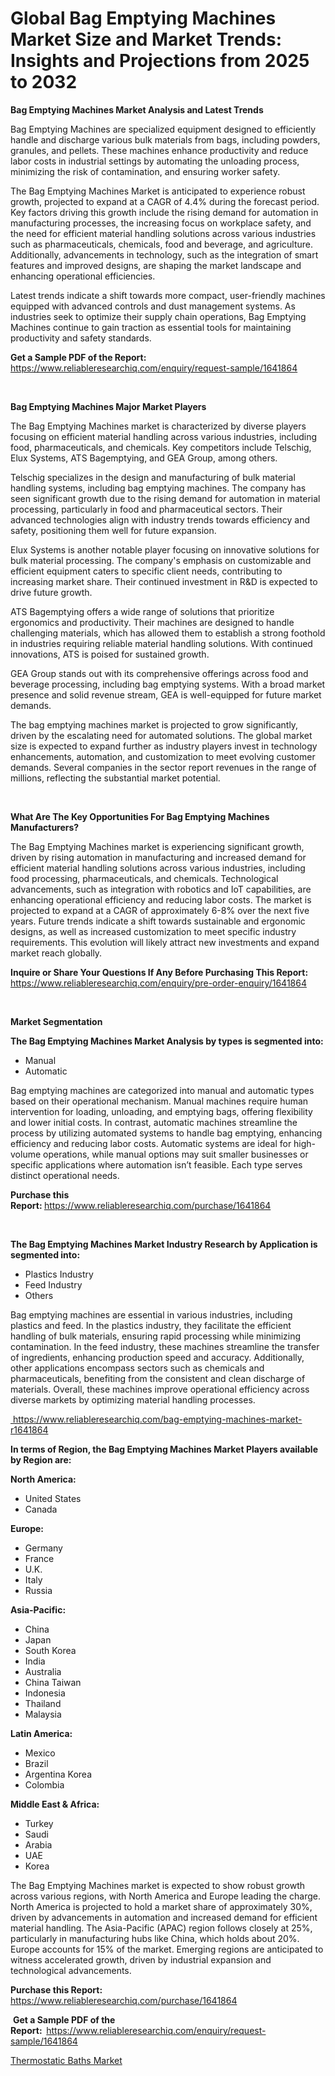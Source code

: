 <p><h1>Global Bag Emptying Machines Market Size and Market Trends: Insights and Projections from 2025 to 2032</h1></p><p><strong>Bag Emptying Machines Market Analysis and Latest Trends</strong></p>
<p><p>Bag Emptying Machines are specialized equipment designed to efficiently handle and discharge various bulk materials from bags, including powders, granules, and pellets. These machines enhance productivity and reduce labor costs in industrial settings by automating the unloading process, minimizing the risk of contamination, and ensuring worker safety. </p><p>The Bag Emptying Machines Market is anticipated to experience robust growth, projected to expand at a CAGR of 4.4% during the forecast period. Key factors driving this growth include the rising demand for automation in manufacturing processes, the increasing focus on workplace safety, and the need for efficient material handling solutions across various industries such as pharmaceuticals, chemicals, food and beverage, and agriculture. Additionally, advancements in technology, such as the integration of smart features and improved designs, are shaping the market landscape and enhancing operational efficiencies.</p><p>Latest trends indicate a shift towards more compact, user-friendly machines equipped with advanced controls and dust management systems. As industries seek to optimize their supply chain operations, Bag Emptying Machines continue to gain traction as essential tools for maintaining productivity and safety standards.</p></p>
<p><strong>Get a Sample PDF of the Report:&nbsp;</strong> <a href="https://www.reliableresearchiq.com/enquiry/request-sample/1641864?utm_campaign=2458&utm_medium=2&utm_source=Github&utm_content=ia&utm_term=11042025&utm_id=bag-emptying-machines">https://www.reliableresearchiq.com/enquiry/request-sample/1641864</a></p>
<p>&nbsp;</p>
<p><strong>Bag Emptying Machines Major Market Players</strong></p>
<p><p>The Bag Emptying Machines market is characterized by diverse players focusing on efficient material handling across various industries, including food, pharmaceuticals, and chemicals. Key competitors include Telschig, Elux Systems, ATS Bagemptying, and GEA Group, among others.</p><p>Telschig specializes in the design and manufacturing of bulk material handling systems, including bag emptying machines. The company has seen significant growth due to the rising demand for automation in material processing, particularly in food and pharmaceutical sectors. Their advanced technologies align with industry trends towards efficiency and safety, positioning them well for future expansion.</p><p>Elux Systems is another notable player focusing on innovative solutions for bulk material processing. The company's emphasis on customizable and efficient equipment caters to specific client needs, contributing to increasing market share. Their continued investment in R&D is expected to drive future growth.</p><p>ATS Bagemptying offers a wide range of solutions that prioritize ergonomics and productivity. Their machines are designed to handle challenging materials, which has allowed them to establish a strong foothold in industries requiring reliable material handling solutions. With continued innovations, ATS is poised for sustained growth.</p><p>GEA Group stands out with its comprehensive offerings across food and beverage processing, including bag emptying systems. With a broad market presence and solid revenue stream, GEA is well-equipped for future market demands.</p><p>The bag emptying machines market is projected to grow significantly, driven by the escalating need for automated solutions. The global market size is expected to expand further as industry players invest in technology enhancements, automation, and customization to meet evolving customer demands. Several companies in the sector report revenues in the range of millions, reflecting the substantial market potential.</p></p>
<p>&nbsp;</p>
<p><strong>What Are The Key Opportunities For Bag Emptying Machines Manufacturers?</strong></p>
<p><p>The Bag Emptying Machines market is experiencing significant growth, driven by rising automation in manufacturing and increased demand for efficient material handling solutions across various industries, including food processing, pharmaceuticals, and chemicals. Technological advancements, such as integration with robotics and IoT capabilities, are enhancing operational efficiency and reducing labor costs. The market is projected to expand at a CAGR of approximately 6-8% over the next five years. Future trends indicate a shift towards sustainable and ergonomic designs, as well as increased customization to meet specific industry requirements. This evolution will likely attract new investments and expand market reach globally.</p></p>
<p><strong>Inquire or Share Your Questions If Any Before Purchasing This Report:</strong> <a href="https://www.reliableresearchiq.com/enquiry/pre-order-enquiry/1641864?utm_campaign=2458&utm_medium=2&utm_source=Github&utm_content=ia&utm_term=11042025&utm_id=bag-emptying-machines">https://www.reliableresearchiq.com/enquiry/pre-order-enquiry/1641864</a></p>
<p>&nbsp;</p>
<p><strong>Market Segmentation</strong></p>
<p><strong>The Bag Emptying Machines Market Analysis by types is segmented into:</strong></p>
<p><ul><li>Manual</li><li>Automatic</li></ul></p>
<p><p>Bag emptying machines are categorized into manual and automatic types based on their operational mechanism. Manual machines require human intervention for loading, unloading, and emptying bags, offering flexibility and lower initial costs. In contrast, automatic machines streamline the process by utilizing automated systems to handle bag emptying, enhancing efficiency and reducing labor costs. Automatic systems are ideal for high-volume operations, while manual options may suit smaller businesses or specific applications where automation isn’t feasible. Each type serves distinct operational needs.</p></p>
<p><strong>Purchase this Report:&nbsp;</strong><a href="https://www.reliableresearchiq.com/purchase/1641864?utm_campaign=2458&utm_medium=2&utm_source=Github&utm_content=ia&utm_term=11042025&utm_id=bag-emptying-machines">https://www.reliableresearchiq.com/purchase/1641864</a></p>
<p>&nbsp;</p>
<p><strong>The Bag Emptying Machines Market Industry Research by Application is segmented into:</strong></p>
<p><ul><li>Plastics Industry</li><li>Feed Industry</li><li>Others</li></ul></p>
<p><p>Bag emptying machines are essential in various industries, including plastics and feed. In the plastics industry, they facilitate the efficient handling of bulk materials, ensuring rapid processing while minimizing contamination. In the feed industry, these machines streamline the transfer of ingredients, enhancing production speed and accuracy. Additionally, other applications encompass sectors such as chemicals and pharmaceuticals, benefiting from the consistent and clean discharge of materials. Overall, these machines improve operational efficiency across diverse markets by optimizing material handling processes.</p></p>
<p><a href="https://www.reliableresearchiq.com/bag-emptying-machines-market-r1641864?utm_campaign=2458&utm_medium=2&utm_source=Github&utm_content=ia&utm_term=11042025&utm_id=bag-emptying-machines">&nbsp;https://www.reliableresearchiq.com/bag-emptying-machines-market-r1641864</a></p>
<p><strong>In terms of Region, the Bag Emptying Machines Market Players available by Region are:</strong></p>
<p>
    <p> <strong> North America: </strong>
        <ul>
            <li>United States</li>
            <li>Canada</li>
        </ul>
        </p> 
    <p> <strong> Europe: </strong>
        <ul>
            <li>Germany</li>
            <li>France</li>
            <li>U.K.</li>
            <li>Italy</li>
            <li>Russia</li>
        </ul>
        </p> 
    <p> <strong> Asia-Pacific: </strong>
        <ul>
            <li>China</li>
            <li>Japan</li>
            <li>South Korea</li>
            <li>India</li>
            <li>Australia</li>
            <li>China Taiwan</li>
            <li>Indonesia</li>
            <li>Thailand</li>
            <li>Malaysia</li>
        </ul>
        </p> 
    <p> <strong> Latin America: </strong>
        <ul>
            <li>Mexico</li>
            <li>Brazil</li>
            <li>Argentina Korea</li>
            <li>Colombia</li>
        </ul>
        </p> 
    <p> <strong> Middle East & Africa: </strong>
        <ul>
            <li>Turkey</li>
            <li>Saudi</li>
            <li>Arabia</li>
            <li>UAE</li>
            <li>Korea</li>
        </ul>
    </p>
    </p>
<p><p>The Bag Emptying Machines market is expected to show robust growth across various regions, with North America and Europe leading the charge. North America is projected to hold a market share of approximately 30%, driven by advancements in automation and increased demand for efficient material handling. The Asia-Pacific (APAC) region follows closely at 25%, particularly in manufacturing hubs like China, which holds about 20%. Europe accounts for 15% of the market. Emerging regions are anticipated to witness accelerated growth, driven by industrial expansion and technological advancements.</p></p>
<p><strong>Purchase this Report: </strong><a href="https://www.reliableresearchiq.com/purchase/1641864?utm_campaign=2458&utm_medium=2&utm_source=Github&utm_content=ia&utm_term=11042025&utm_id=bag-emptying-machines">https://www.reliableresearchiq.com/purchase/1641864</a></p>
<p>&nbsp;<strong>Get a Sample PDF of the Report:&nbsp;&nbsp;</strong><a href="https://www.reliableresearchiq.com/enquiry/request-sample/1641864?utm_campaign=2458&utm_medium=2&utm_source=Github&utm_content=ia&utm_term=11042025&utm_id=bag-emptying-machines">https://www.reliableresearchiq.com/enquiry/request-sample/1641864</a></p>
<p><strong></strong></p>
<p><p><a href="https://github.com/SamiaChowdhury801/Market-Research-Report-List-2/blob/main/thermostatic-baths-market.md?utm_campaign=2458&utm_medium=2&utm_source=Github&utm_content=ia&utm_term=11042025&utm_id=bag-emptying-machines">Thermostatic Baths Market</a></p></p>